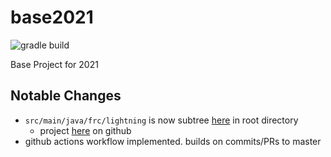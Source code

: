 # base2021

![gradle build](https://github.com/frc-862/Base2021/workflows/gradle%20build/badge.svg)

Base Project for 2021

## Notable Changes

- `src/main/java/frc/lightning` is now subtree [here](https://github.com/frc-862/base2021/tree/master/lightning) in root directory
  - project [here](https://github.com/frc-862/lightning) on github
- github actions workflow implemented. builds on commits/PRs to master
